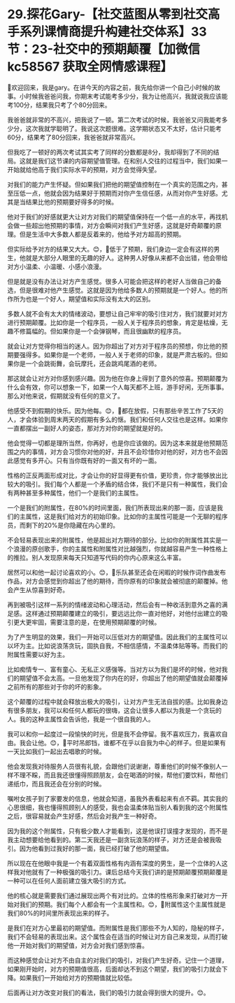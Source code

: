 # 29.探花Gary-【社交蓝图从零到社交高手系列课情商提升构建社交体系】33节：23-社交中的预期颠覆【加微信 kc58567 获取全网情感课程】

🎼欢迎回来，我是gary。在讲今天的内容之前，我先给你讲一个自己小时候的故事。小时候我爸爸问我，你期末考试能考多少分，我为让他高兴，我就说我应该能考100分，结果我只考了个80分回来。

我爸爸就非常的不高兴，把我说了一顿。第二次考试的时候，我爸爸又问我能考多少分，这次我就学聪明了。我说这次题很难。这学期状态又不太好，估计只能考60分，结果考了80分回来，我爸爸就非常高兴。

但我吃了一顿好的两次考试其实考了同样的分数都是8分，我却得到了不同的结局。这就是我们这节课的内容期望值管理。在和别人交往的过程当中，我们如果一开始就给他高于我们实际水平的预期，对方会觉得失望。

对我们的能力产生怀疑。但如果我们把他的期望值控制在一个真实的范围之内，甚至压低一点，他就会因为结果好于预期而对你产生信任感，从而对你产生好感。尤其是当结果比他的预期要好得多的时候。

他对于我们的好感就更大让对方对我们的期望值保持在一个低一点的水平，再找机会做一些超出他预期的事情，对方会瞬间对我们产生好感，这就是好奇颠覆的原理。但是生活中大多数人都是反着来的，他给予对方超高的预期。

但实际给予对方的结果又大大。😊，🎼低于了预期，我们身边一定会有这样的男生，他就是大部分人眼里的无趣的好人。这种男人好像从来都不会出错，他会带给对方小温柔、小温暖、小感小浪漫。

但是就是没有办法让对方产生感觉。很多人可能会把这样的老好人当做自己的备选，但是很难对他产生感觉。这就是因为他给多数人的预期就是一个好人。他的所作所为也是一个好人，期望值和实际没有太大的区别。

多数人就不会有太大的情绪波动，要想让自己牢牢的吸引住对方，我们就要对对方进行预期颠覆。比如你是一个程序员，一般人关于程序员的想象，肯定是枯燥，无趣不修篇幅的。但如果你是一个会弹钢琴，而且很幽默的程序员。

就会让对方觉得你相当的迷人。因为你超出了对方对于程序员的预想，你比他的预期要强得多。如果你是一个老师，一般人关于老师的印象，就是严肃古板的。但如果你是一个会跳街舞，会玩摩托，还会跳鸡尾酒的老师。

那这就会让对方对你感到感兴趣。因为他在你身上得到了意外的惊喜。预期颠覆为什么会有效，你可以想象一下，如果一个人每天都不上班，游手好闲，无所事事。那么对他来说，假期就没有任何的意义了。

他感受不到假期的快乐。因为他每。😊，🎼都在放假，只有那些辛苦工作了5天的人，才会体验到周末两天的假期有多么的惬。我们和任何人交往也是这样。如果你一直都摆出一副好人的姿态，那对方对你的期望就是好的。

他会觉得一切都是理所当然，你再好，也是你应该做的。因为这本来就是他预期范围之内的事情，对方会习惯你对他的好，并且不会珍惜你对他的好，对方也不会因此感觉有多开心。只有当你既有好的一面又有坏的一面。

性格的正反两面形成对比，才会让你的好显得更有价值，更珍贵，你才能够放出比较大的吸引。我们每个人都是一个矛盾的结合体，我们不是只有一种属性，我们会有两种甚至多种属性，他们一个是我们的主属性。

一个是我们的附属性，在80%的时间里面，我们所表现出来的那一面，应该是我们的主属性，这是我们给对方的初始印象。比如你的主属性可能是一个无聊的程序员，而剩下的20%是你隐藏在内心里的。

不会轻易表现出来的附属性，他是超出对方期待的部分。比如你的附属性其实是一个浪漫的原创歌手，你的主属性和附属性对比越强烈，你就越容易产生一种性格上的推拉。别人发现原来每天只知道写代码的你内心原来这么丰富。

居然可以和他一起讨论喜欢的小。😊，🎼乐队甚至还会在闲暇的时候作词作曲发布作品，对方会感觉到你超出了他的期待，而你原有的印象就会被彻底的颠覆掉。他会产生从惊喜到好奇。

再到被吸引这样一系列的情绪波动和心理活动，然后会有一种收活到意外之喜的满足感。这样通过预期颠覆建立的吸引，要远远比你一直对他好，对他付出建立的吸引更大更牢固，需要注意的是，在使用预期颠覆的时候。

为了产生明显的效果，我们一开始可以压低对方的期望值。因此我们的主属性可以以坏为主。比如说浪荡贪玩，固执自我，不相信感情，不温柔体贴等等。而我们的附属性需要以好为主。

比如痴情专一、富有童心、无私正义感强等。当对方以为我们是坏的时候，他对我们的期望值不会太高。一旦他发现了你内在的好，你超出了他的期望值就会颠覆掉之前所有的那些对于你的坏的影象。

这个颠覆的过程中就会释放出极大的吸引，让对方产生无法自拔的感。比如我身边有很多朋友，我可以和任何人都玩的很嗨，这会让很多人都以为我是一个贪玩的人。我的这种主属性会告诉他，我是一个很自我的人。

我可以和你一起度过一段愉快的时光，但是我不会停留。我不喜欢压力，我喜欢自由。我会让他。😊，🎼平时吊郎铛，谁都不在乎以自我为中心的样子。但是如果有一天比如我们一起出去唱歌的时候。

他会发现我对待服务人员很有礼貌，会跟他们说谢谢，尊重他们的时候不像别人一样不理不睬，而且我还很懂得照顾朋友，会在喝酒的时候，帮他们要饮料，帮他们递纸巾，而且我还会在分别的时候。

嘱咐女孩子到了家要发的信息，他就会知道，虽我外表看起来有点不羁。其实我的心思很细，我也懂得照顾别人的感受，我也会温柔体贴当别人看到我的这个附属性之后，很容易就会产生好感，然后会对我产生一种好奇。

因为我的这个附属性，只有极少数人才能看到，这是他误打误撞才发现的，而不是我主动想要给他看到的。第二天我还是一副贪玩浪荡的样子，对方还是会被我吸引。因为他看到过我好的那一面，我已经打破了他的期望值。

所以现在在他眼中我是一个有着双面性格有内涵有深度的男生，是一个立体的人这样我对他就有了一种极强的吸引力。课后总结今天我们讲的是预期颠覆预期颠覆是一种可以在任何人面前建立强大吸引的方式。

他的核心就是需要我们通过展现出两个有对比的。立体的性格形象来打破对方一开始对我们的预期。我们每个人都会有一个主属性和。😊，🎼附属性这个主属性就是我们80%的时间里所表现出来的样子。

是我们在对方心里最初的期望值。而附属性是我们那些不为人知的，隐秘的样子，我们不会轻易的表现出来。这个属性会在适当的时候让对方自己来发现，从而打破他一开始对我们的期望值，对方会对我们感到惊喜。

而这种感觉会让对方不由自主的对我们的吸引，对我们产生好奇。记住一个道理，如果刚开始时，对方的预期值很高，后面却达不到这个期望，我们的吸引力就会下降。如果我们一开始给对方的预期值就比较低。

后面再让对方改变对我们的看法，我们的吸引力就会得到很大的提升。😊。
